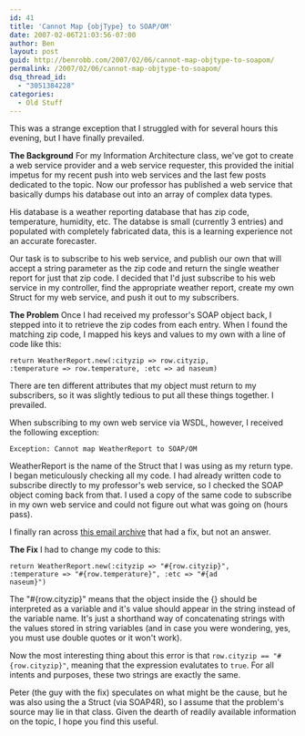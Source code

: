 ```yaml
---
id: 41
title: 'Cannot Map {objType} to SOAP/OM'
date: 2007-02-06T21:03:56-07:00
author: Ben
layout: post
guid: http://benrobb.com/2007/02/06/cannot-map-objtype-to-soapom/
permalink: /2007/02/06/cannot-map-objtype-to-soapom/
dsq_thread_id:
  - "3051384228"
categories:
  - Old Stuff
---
```

This was a strange exception that I struggled with for several hours this evening, but I have finally prevailed.

<strong>The Background</strong>
For my Information Architecture class, we've got to create a web service provider and a web service requester, this provided the initial impetus for my recent push into web services and the last few posts dedicated to the topic.  Now our professor has published a web service that basically dumps his database out into an array of complex data types.

His database is a weather reporting database that has zip code, temperature, humidity, etc.  The databse is small (currently 3 entries) and populated with completely fabricated data, this is a learning experience not an accurate forecaster.

Our task is to subscribe to his web service, and publish our own that will accept a string parameter as the zip code and return the single weather report for just that zip code.  I decided that I'd just subscribe to his web service in my controller, find the appropriate weather report, create my own Struct for my web service, and push it out to my subscribers.

<strong>The Problem</strong>
Once I had received my professor's SOAP object back, I stepped into it to retrieve the zip codes from each entry.  When I found the matching zip code, I mapped his keys and values to my own with a line of code like this:

<code>return WeatherReport.new(:cityzip =&gt; row.cityzip, :temperature =&gt; row.temperature, :etc =&gt; ad naseum)</code>

There are ten different attributes that my object must return to my subscribers, so it was slightly tedious to put all these things together.  I prevailed.

When subscribing to my own web service via WSDL, however, I received the following exception:

<code>Exception: Cannot map WeatherReport to SOAP/OM</code>

WeatherReport is the name of the Struct that I was using as my return type.  I began meticulously checking all my code.  I had already written code to subscribe directly to my professor's web service, so I checked the SOAP object coming back from that.  I used a copy of the same code to subscribe in my own web service and could not figure out what was going on (hours pass).

I finally ran across <a href="http://blade.nagaokaut.ac.jp/cgi-bin/scat.rb/ruby/ruby-talk/211011">this email archive</a> that had a fix, but not an answer.

<strong>The Fix</strong>
I had to change my code to this:

<code>return WeatherReport.new(:cityzip =&gt; "#{row.cityzip}", :temperature =&gt; "#{row.temperature}", :etc =&gt; "#{ad naseum}")</code>

The "#{row.cityzip}" means that the object inside the {} should be interpreted as a variable and it's value should appear in the string instead of the variable name.  It's just a shorthand way of concatenating strings with the values stored in string variables (and in case you were wondering, yes, you must use double quotes or it won't work).

Now the most interesting thing about this error is that <code>row.cityzip == "#{row.cityzip}"</code>, meaning that the expression evalutates to <code>true</code>.  For all intents and purposes, these two strings are exactly the same.

Peter (the guy with the fix) speculates on what might be the cause, but he was also using the a Struct (via SOAP4R), so I assume that the problem's source may lie in that class.  Given the dearth of readily available information on the topic, I hope you find this useful.